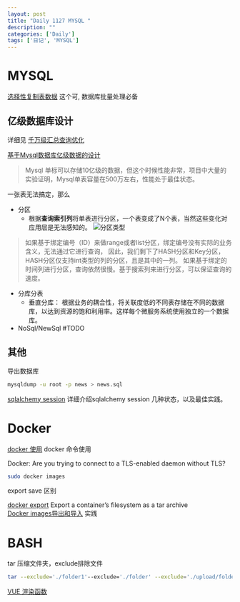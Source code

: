 ```yaml
---
layout: post
title: "Daily 1127 MYSQL "
description: ""
categories: ['Daily']
tags: ['日记', 'MYSQL']
---
```

 

# MYSQL 

[选择性复制表数据](https://www.awaimai.com/1578.html) 这个可, 数据库批量处理必备  

## 亿级数据库设计
详细见 [千万级汇总查询优化](https://article.itxueyuan.com/7JAoD) 

[基于Mysql数据库亿级数据的设计](https://cloud.tencent.com/developer/article/1456270)

> Mysql 单标可以存储10亿级的数据，但这个时候性能非常，项目中大量的实验证明，Mysql单表容量在500万左右，性能处于最佳状态。

一张表无法搞定，那么

- 分区
    - 根据**查询索引列**将单表进行分区，一个表变成了N个表，当然这些变化对应用层是无法感知的。
      ![分区类型](https://ask.qcloudimg.com/http-save/yehe-2991005/b0o5b8zkym.jpeg?imageView2/2/w/1620)

> 如果基于绑定编号（ID）来做range或者list分区，绑定编号没有实际的业务含义，无法通过它进行查询， 因此，我们剩下了HASH分区和Key分区，HASH分区仅支持int类型的列的分区，且是其中的一列。 如果基于绑定的时间列进行分区，查询依然很慢。基于搜索列来进行分区，可以保证查询的速度。 

- 分库分表
    - 垂直分库： 根据业务的耦合性，将关联度低的不同表存储在不同的数据库，以达到资源的饱和利用率。这样每个微服务系统使用独立的一个数据库。
- NoSql/NewSql #TODO


## 其他
导出数据库
```bash
mysqldump -u root -p news > news.sql
```
[sqlalchemy session](http://sunnyingit.github.io/book/section_python/SQLalchemy-session.html) 详细介绍sqlalchemy session 几种状态，以及最佳实践。  

# Docker 

[docker 使用](https://docs.docker.com/engine/reference/commandline/rm/)  docker 命令使用  

Docker: Are you trying to connect to a TLS-enabled daemon without TLS?

``` bash
sudo docker images
```

export save 区别

[docker export](https://docs.docker.com/engine/reference/commandline/export/) Export a container’s filesystem as a tar archive  
[Docker images导出和导入](http://www.jianshu.com/p/8408e06b7273) 实践  


# BASH

tar 压缩文件夹，exclude排除文件   

```bash
tar --exclude='./folder1'--exclude='./folder' --exclude='./upload/folder2' -zcvf /backup/filename.tgz .
```

[VUE 渲染函数](https://cn.vuejs.org/v2/guide/render-function.html)   


